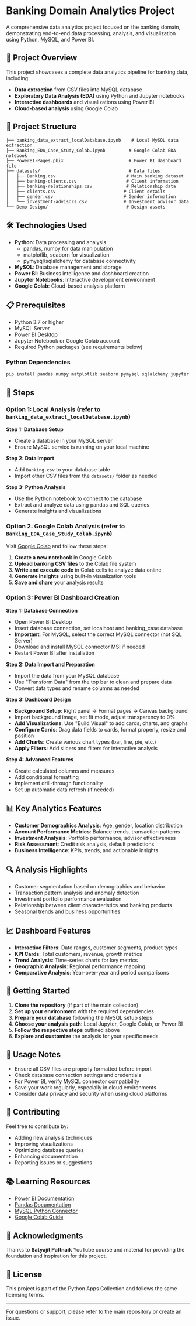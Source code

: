 # Banking Domain Analytics Project

A comprehensive data analytics project focused on the banking domain, demonstrating end-to-end data processing, analysis, and visualization using Python, MySQL, and Power BI.

## 🎯 Project Overview

This project showcases a complete data analytics pipeline for banking data, including:

- **Data extraction** from CSV files into MySQL database
- **Exploratory Data Analysis (EDA)** using Python and Jupyter notebooks
- **Interactive dashboards** and visualizations using Power BI
- **Cloud-based analysis** using Google Colab

## 📁 Project Structure

```text
├── banking_data_extract_localDatabase.ipynb    # Local MySQL data extraction
├── Banking_EDA_Case_Study_Colab.ipynb         # Google Colab EDA notebook
├── PowerBI-Pages.pbix                         # Power BI dashboard file
├── datasets/                                  # Data files
│   ├── Banking.csv                           # Main banking dataset
│   ├── banking-clients.csv                   # Client information
│   ├── banking-relationships.csv             # Relationship data
│   ├── clients.csv                          # Client details
│   ├── gender.csv                           # Gender information
│   └── investment-advisors.csv              # Investment advisor data
└── Demo Design/                              # Design assets
```

## 🛠️ Technologies Used

- **Python**: Data processing and analysis
  - pandas, numpy for data manipulation
  - matplotlib, seaborn for visualization
  - pymysql/sqlalchemy for database connectivity
- **MySQL**: Database management and storage
- **Power BI**: Business intelligence and dashboard creation
- **Jupyter Notebooks**: Interactive development environment
- **Google Colab**: Cloud-based analysis platform

## 📋 Prerequisites

- Python 3.7 or higher
- MySQL Server
- Power BI Desktop
- Jupyter Notebook or Google Colab account
- Required Python packages (see requirements below)

### Python Dependencies

```bash
pip install pandas numpy matplotlib seaborn pymysql sqlalchemy jupyter
```

## 🚀 Steps

### Option 1: Local Analysis (refer to `banking_data_extract_localDatabase.ipynb`)

**Step 1: Database Setup**
- Create a database in your MySQL server
- Ensure MySQL service is running on your local machine

**Step 2: Data Import**
- Add `Banking.csv` to your database table
- Import other CSV files from the `datasets/` folder as needed

**Step 3: Python Analysis**
- Use the Python notebook to connect to the database
- Extract and analyze data using pandas and SQL queries
- Generate insights and visualizations

### Option 2: Google Colab Analysis (refer to `Banking_EDA_Case_Study_Colab.ipynb`)

Visit [Google Colab](https://colab.research.google.com/) and follow these steps:

1. **Create a new notebook** in Google Colab
2. **Upload banking CSV files** to the Colab file system
3. **Write and execute code** in Colab cells to analyze data online
4. **Generate insights** using built-in visualization tools
5. **Save and share** your analysis results

### Option 3: Power BI Dashboard Creation

**Step 1: Database Connection**
- Open Power BI Desktop
- Insert database connection, set localhost and banking_case database
- **Important**: For MySQL, select the correct MySQL connector (not SQL Server)
- Download and install MySQL connector MSI if needed
- Restart Power BI after installation

**Step 2: Data Import and Preparation**
- Import the data from your MySQL database
- Use "Transform Data" from the top bar to clean and prepare data
- Convert data types and rename columns as needed

**Step 3: Dashboard Design**
- **Background Setup**: Right panel → Format pages → Canvas background
- Import background image, set fit mode, adjust transparency to 0%
- **Add Visualizations**: Use "Build Visual" to add cards, charts, and graphs
- **Configure Cards**: Drag data fields to cards, format properly, resize and position
- **Add Charts**: Create various chart types (bar, line, pie, etc.)
- **Apply Filters**: Add slicers and filters for interactive analysis

**Step 4: Advanced Features**
- Create calculated columns and measures
- Add conditional formatting
- Implement drill-through functionality
- Set up automatic data refresh (if needed)

## 📊 Key Analytics Features

- **Customer Demographics Analysis**: Age, gender, location distribution
- **Account Performance Metrics**: Balance trends, transaction patterns
- **Investment Analysis**: Portfolio performance, advisor effectiveness
- **Risk Assessment**: Credit risk analysis, default predictions
- **Business Intelligence**: KPIs, trends, and actionable insights

## 🔍 Analysis Highlights

- Customer segmentation based on demographics and behavior
- Transaction pattern analysis and anomaly detection
- Investment portfolio performance evaluation
- Relationship between client characteristics and banking products
- Seasonal trends and business opportunities

## 📈 Dashboard Features

- **Interactive Filters**: Date ranges, customer segments, product types
- **KPI Cards**: Total customers, revenue, growth metrics
- **Trend Analysis**: Time-series charts for key metrics
- **Geographic Analysis**: Regional performance mapping
- **Comparative Analysis**: Year-over-year and period comparisons

## 🚀 Getting Started

1. **Clone the repository** (if part of the main collection)
2. **Set up your environment** with the required dependencies
3. **Prepare your database** following the MySQL setup steps
4. **Choose your analysis path**: Local Jupyter, Google Colab, or Power BI
5. **Follow the respective steps** outlined above
6. **Explore and customize** the analysis for your specific needs

## 📝 Usage Notes

- Ensure all CSV files are properly formatted before import
- Check database connection settings and credentials
- For Power BI, verify MySQL connector compatibility
- Save your work regularly, especially in cloud environments
- Consider data privacy and security when using cloud platforms

## 🤝 Contributing

Feel free to contribute by:

- Adding new analysis techniques
- Improving visualizations
- Optimizing database queries
- Enhancing documentation
- Reporting issues or suggestions

## 📚 Learning Resources

- [Power BI Documentation](https://docs.microsoft.com/en-us/power-bi/)
- [Pandas Documentation](https://pandas.pydata.org/docs/)
- [MySQL Python Connector](https://dev.mysql.com/doc/connector-python/en/)
- [Google Colab Guide](https://colab.research.google.com/notebooks/intro.ipynb)

## 🙏 Acknowledgments

Thanks to **Satyajit Pattnaik** YouTube course and material for providing the foundation and inspiration for this project.

## 📄 License

This project is part of the Python Apps Collection and follows the same licensing terms.

---

For questions or support, please refer to the main repository or create an issue.